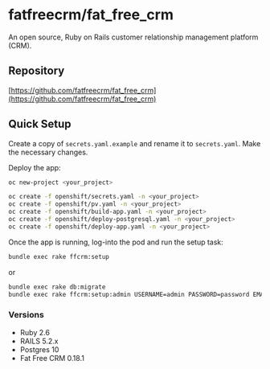 # fatfreecrm/fat_free_crm

An open source, Ruby on Rails customer relationship management platform (CRM).

## Repository

[https://github.com/fatfreecrm/fat_free_crm](https://github.com/fatfreecrm/fat_free_crm)

## Quick Setup

Create a copy of `secrets.yaml.example` and rename it to `secrets.yaml`. Make the necessary changes.

Deploy the app:

```bash
oc new-project <your_project>

oc create -f openshift/secrets.yaml -n <your_project>
oc create -f openshift/pv.yaml -n <your_project>
oc create -f openshift/build-app.yaml -n <your_project>
oc create -f openshift/deploy-postgresql.yaml -n <your_project>
oc create -f openshift/deploy-app.yaml -n <your_project>
```

Once the app is running, log-into the pod and run the setup task:

```bash
bundle exec rake ffcrm:setup
```

or 

```bash
bundle exec rake db:migrate
bundle exec rake ffcrm:setup:admin USERNAME=admin PASSWORD=password EMAIL=admin@example.com
```

### Versions

* Ruby 2.6
* RAILS 5.2.x
* Postgres 10
* Fat Free CRM 0.18.1
